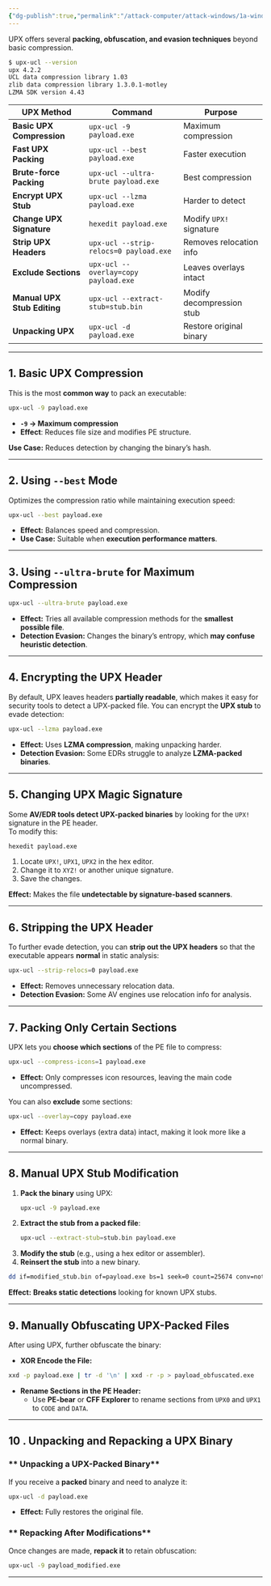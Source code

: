 ```yaml
---
{"dg-publish":true,"permalink":"/attack-computer/attack-windows/1a-windows-defense-mechanism/2-edr-evasion/1e-advanced-upx-methods-for-modifying-binary-structure/","noteIcon":"","created":"2025-04-15T14:11:19.620-04:00"}
---
```


















UPX offers several **packing, obfuscation, and evasion techniques** beyond basic compression. 

```bash
$ upx-ucl --version
upx 4.2.2
UCL data compression library 1.03
zlib data compression library 1.3.0.1-motley
LZMA SDK version 4.43
```




| **UPX Method**              | **Command**                            | **Purpose**               |
| --------------------------- | -------------------------------------- | ------------------------- |
| **Basic UPX Compression**   | `upx-ucl -9 payload.exe`               | Maximum compression       |
| **Fast UPX Packing**        | `upx-ucl --best payload.exe`           | Faster execution          |
| **Brute-force Packing**     | `upx-ucl --ultra-brute payload.exe`    | Best compression          |
| **Encrypt UPX Stub**        | `upx-ucl --lzma payload.exe`           | Harder to detect          |
| **Change UPX Signature**    | `hexedit payload.exe`                  | Modify `UPX!` signature   |
| **Strip UPX Headers**       | `upx-ucl --strip-relocs=0 payload.exe` | Removes relocation info   |
| **Exclude Sections**        | `upx-ucl --overlay=copy payload.exe`   | Leaves overlays intact    |
| **Manual UPX Stub Editing** | `upx-ucl --extract-stub=stub.bin`      | Modify decompression stub |
| **Unpacking UPX**           | `upx-ucl -d payload.exe`               | Restore original binary   |



---

## **1️. Basic UPX Compression**
This is the most **common way** to pack an executable:
```sh
upx-ucl -9 payload.exe
```
- **`-9` → Maximum compression**
- **Effect**: Reduces file size and modifies PE structure.

 **Use Case:** Reduces detection by changing the binary’s hash.

---

## **2️. Using `--best` Mode**
Optimizes the compression ratio while maintaining execution speed:
```sh
upx-ucl --best payload.exe
```
- **Effect:** Balances speed and compression.
- **Use Case:** Suitable when **execution performance matters**.

---

## **3️. Using `--ultra-brute` for Maximum Compression**
```sh
upx-ucl --ultra-brute payload.exe
```
- **Effect:** Tries all available compression methods for the **smallest possible file**.
- **Detection Evasion:** Changes the binary’s entropy, which **may confuse heuristic detection**.

---

## **4. Encrypting the UPX Header**
By default, UPX leaves headers **partially readable**, which makes it easy for security tools to detect a UPX-packed file. You can encrypt the **UPX stub** to evade detection:

```sh
upx-ucl --lzma payload.exe
```
- **Effect:** Uses **LZMA compression**, making unpacking harder.
- **Detection Evasion:** Some EDRs struggle to analyze **LZMA-packed binaries**.

---

## **5️. Changing UPX Magic Signature**
Some **AV/EDR tools detect UPX-packed binaries** by looking for the `UPX!` signature in the PE header.  
To modify this:
```sh
hexedit payload.exe
```
1. Locate `UPX!`, `UPX1`, `UPX2` in the hex editor.
2. Change it to `XYZ!` or another unique signature.
3. Save the changes.

 **Effect:** Makes the file **undetectable by signature-based scanners**.

---

## **6️. Stripping the UPX Header**
To further evade detection, you can **strip out the UPX headers** so that the executable appears **normal** in static analysis:

```sh
upx-ucl --strip-relocs=0 payload.exe
```
- **Effect:** Removes unnecessary relocation data.
- **Detection Evasion:** Some AV engines use relocation info for analysis.

---

## **7️. Packing Only Certain Sections**
UPX lets you **choose which sections** of the PE file to compress:
```sh
upx-ucl --compress-icons=1 payload.exe
```
- **Effect:** Only compresses icon resources, leaving the main code uncompressed.

You can also **exclude** some sections:
```sh
upx-ucl --overlay=copy payload.exe
```
- **Effect:** Keeps overlays (extra data) intact, making it look more like a normal binary.

---

## **8️. Manual UPX Stub Modification**
1. **Pack the binary** using UPX:
   ```sh
   upx-ucl -9 payload.exe
   ```
2. **Extract the stub from a packed file**:
   ```sh
   upx-ucl --extract-stub=stub.bin payload.exe
   ```
3. **Modify the stub** (e.g., using a hex editor or assembler).
4. **Reinsert the stub** into a new binary.
```bash
dd if=modified_stub.bin of=payload.exe bs=1 seek=0 count=25674 conv=notrunc

```
**Effect:** **Breaks static detections** looking for known UPX stubs.

---

## **9️. Manually Obfuscating UPX-Packed Files**
After using UPX, further obfuscate the binary:
- **XOR Encode the File:**
```sh
xxd -p payload.exe | tr -d '\n' | xxd -r -p > payload_obfuscated.exe
```
- **Rename Sections in the PE Header:**
  - Use **PE-bear** or **CFF Explorer** to rename sections from `UPX0` and `UPX1` to `CODE` and `DATA`.


---

## **10 . Unpacking and Repacking a UPX Binary**
### ** Unpacking a UPX-Packed Binary**
If you receive a **packed** binary and need to analyze it:
```sh
upx-ucl -d payload.exe
```
- **Effect:** Fully restores the original file.

### ** Repacking After Modifications**
Once changes are made, **repack it** to retain obfuscation:
```sh
upx-ucl -9 payload_modified.exe
```

---
